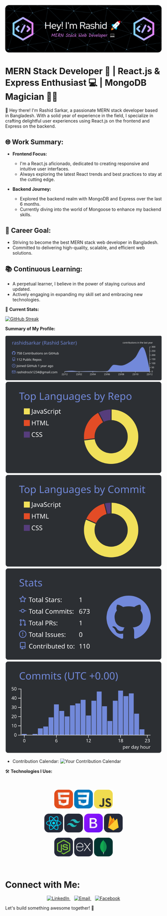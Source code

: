 <div align="center">
  <img src="./images/github-header-image (2).png" alt="Header">
</div>

# MERN Stack Developer 🚀 | React.js & Express Enthusiast 💻 | MongoDB Magician 🧙‍♂️

👋 Hey there! I'm Rashid Sarkar, a passionate MERN stack developer based in Bangladesh.
With a solid year of experience in the field, I specialize in crafting delightful user experiences using React.js on the frontend and Express on the backend.

## 🌐 Work Summary:

- **Frontend Focus:**

  - I'm a React.js aficionado, dedicated to creating responsive and intuitive user interfaces.
  - Always exploring the latest React trends and best practices to stay at the cutting edge.

- **Backend Journey:**
  - Explored the backend realm with MongoDB and Express over the last 6 months.
  - Currently diving into the world of Mongoose to enhance my backend skills.

## 🚀 Career Goal:

- Striving to become the best MERN stack web developer in Bangladesh.
- Committed to delivering high-quality, scalable, and efficient web solutions.

## 📚 Continuous Learning:

- A perpetual learner, I believe in the power of staying curious and updated.
- Actively engaging in expanding my skill set and embracing new technologies.

<!-- Add more sections or details as needed -->

💼 **Current Stats:**

<a href="https://git.io/streak-stats"><img src="https://github-readme-streak-stats.herokuapp.com?user=rashidsarkar&theme=prussian" alt="GitHub Streak" /></a>

**Summary of My Profile:**

[![](https://raw.githubusercontent.com/rashidsarkar/rashidsarkar/master/profile-summary-card-output/discord_old_blurple/0-profile-details.svg)](https://github.com/vn7n24fzkq/github-profile-summary-cards)
[![](https://raw.githubusercontent.com/rashidsarkar/rashidsarkar/master/profile-summary-card-output/discord_old_blurple/1-repos-per-language.svg)](https://github.com/vn7n24fzkq/github-profile-summary-cards) [![](https://raw.githubusercontent.com/rashidsarkar/rashidsarkar/master/profile-summary-card-output/discord_old_blurple/2-most-commit-language.svg)](https://github.com/vn7n24fzkq/github-profile-summary-cards)
[![](https://raw.githubusercontent.com/rashidsarkar/rashidsarkar/master/profile-summary-card-output/discord_old_blurple/3-stats.svg)](https://github.com/vn7n24fzkq/github-profile-summary-cards) [![](https://raw.githubusercontent.com/rashidsarkar/rashidsarkar/master/profile-summary-card-output/discord_old_blurple/4-productive-time.svg)](https://github.com/vn7n24fzkq/github-profile-summary-cards)

- Contribution Calendar:
  ![Your Contribution Calendar](https://github.com/rashidsarkar/rashidsarkar/blob/main/contribution-calendar.png)

🛠️ **Technologies I Use:**

<br>
<p align="center">
  <img src="./images/HTML.svg" alt="HTML" width="60"/>
  <img src="./images/CSS.svg" alt="CSS" width="60"/>
  <img src="./images/JavaScript.svg" alt="JavaScript" width="60"/>
</p>

<p align="center">
  <img src="./images/React-Dark.svg" alt="React" width="60"/>
  <img src="./images/TailwindCSS-Dark.svg" alt="Tailwind CSS" width="60"/>
  <img src="./images/Bootstrap.svg" alt="Bootstrap" width="60"/>
  <img src="./images/Firebase-Dark.svg" alt="Firebase" width="60"/>
</p>

<p align="center">
  <img src="./images/NodeJS-Dark.svg" alt="Node.js" width="60"/>
  <img src="./images/ExpressJS-Dark.svg" alt="Express.js" width="60"/>
  <img src="./images/MongoDB.svg" alt="MongoDB" width="60"/>
</p>
<br/>

# Connect with Me:

<p align="center">
  <a href="https://www.linkedin.com/in/rashidsarkar/" target="_blank">
    <img src="https://img.icons8.com/color/96/000000/linkedin-circled.png" alt="LinkedIn"/>
  </a>
  &nbsp;&nbsp;
  <a href="rashidrock1234@gmail.com" target="_blank">
    <img src="https://img.icons8.com/color/96/000000/email.png" alt="Email"/>
  </a>
  &nbsp;&nbsp;
  <a href="https://www.facebook.com/RongilaRashid" target="_blank">
    <img src="https://img.icons8.com/color/96/000000/facebook-circled.png" alt="Facebook"/>
  </a>
</p>

Let's build something awesome together! 💬
